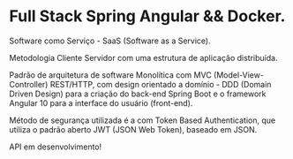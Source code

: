 # Full Stack Spring Angular && Docker.

Software como Serviço - SaaS (Software as a Service).

Metodologia Cliente Servidor com uma estrutura de aplicação distribuída.

Padrão de arquitetura de software Monolítica com MVC
(Model-View-Controller) REST/HTTP, com design orientado a domínio -
DDD (Domain Driven Design) para a criação do back-end Spring Boot e o
framework Angular 10 para a interface do usuário (front-end).

Método de segurança utilizada é a com Token Based Authentication, que
utiliza o padrão aberto JWT (JSON Web Token), baseado em JSON.

API em desenvolvimento!
